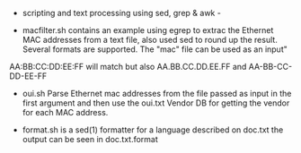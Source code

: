  - scripting and text processing using sed, grep & awk -

- macfilter.sh
  contains an example using egrep to extrac the Ethernet MAC addresses
  from a text file, also used sed to round up the result. Several formats are
  supported. The "mac" file can be used as an input"

AA:BB:CC:DD:EE:FF will match but also AA.BB.CC.DD.EE.FF and AA-BB-CC-DD-EE-FF

- oui.sh
  Parse Ethernet mac addresses from the file passed as input in the first argument
  and then use the oui.txt Vendor DB for getting the vendor for each MAC address.

- format.sh is a sed(1) formatter for a language described on doc.txt
  the output can be seen in doc.txt.format
